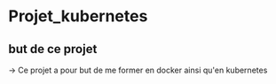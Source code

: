 # Projet_kubernetes
## but de ce projet
  -> Ce projet a pour but de me former en docker ainsi qu'en kubernetes
